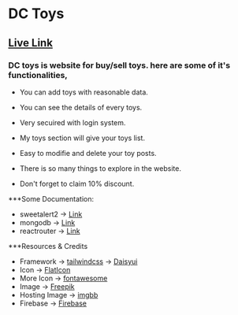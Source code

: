 # DC Toys

## [Live Link](https://dc-toys.web.app/)

### DC toys is website for buy/sell toys. here are some of it's functionalities,

- You can add toys with reasonable data.

- You can see the details of every toys.

- Very secuired with login system.

- My toys section will give your toys list.

- Easy to modifie and delete your toy posts.

- There is so many things to explore in the website.

- Don't forget to claim 10% discount.

\*\*\*Some Documentation:

- sweetalert2 -> [Link](https://sweetalert2.github.io/)
- mongodb -> [Link](https://www.mongodb.com/docs/)
- reactrouter -> [Link](https://reactrouter.com/en/main/start/tutorial)

\*\*\*Resources & Credits

- Framework -> [tailwindcss](https://tailwindcss.com/) -> [Daisyui](https://daisyui.com/components/)
- Icon -> [FlatIcon](https://www.flaticon.com/)
- More Icon -> [fontawesome](https://fontawesome.com/)
- Image -> [Freepik](https://www.freepik.com/)
- Hosting Image -> [imgbb](https://imgbb.com/)
- Firebase -> [Firebase](https://firebase.google.com/)
